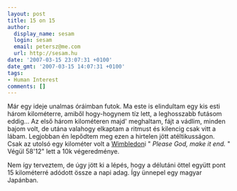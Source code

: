 ```yaml
---
layout: post
title: 15 on 15
author:
  display_name: sesam
  login: sesam
  email: petersz@me.com
  url: http://sesam.hu
date: '2007-03-15 23:07:31 +0100'
date_gmt: '2007-03-15 14:07:31 +0100'
tags:
- Human Interest
comments: []
---
```


Már egy ideje unalmas óráimban futok. Ma este is elindultam egy kis esti három kilométerre, amiből hogy-hogynem tíz lett, a leghosszabb futásom eddig... Az első három kilométeren majd' meghaltam, fájt a vádlim, minden bajom volt, de utána valahogy elkaptam a ritmust és kilencig csak vitt a lábam. Legjobban én lepődtem meg ezen a hirtelen jött atéltikusságon. Csak az utolsó egy kilométer volt a [Wimbledon](http://http://www.imdb.com/title/tt0360201)i " _Please God, make it end._ " Végül 58'12" lett a 10k végeredménye.

Nem így terveztem, de úgy jött ki a lépés, hogy a délutáni öttel együtt pont 15 kilométerré adódott össze a napi adag. Így ünnepel egy magyar Japánban.
